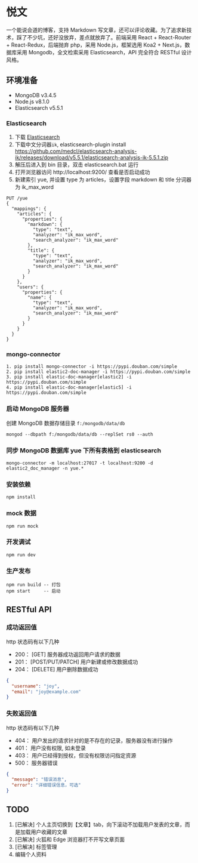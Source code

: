 # 悦文
一个能说会道的博客，支持 Markdown 写文章，还可以评论收藏。为了追求新技术，踩了不少坑，还好没放弃，差点就放弃了。前端采用 React + React-Router + React-Redux，后端抛弃 php，采用 Node.js，框架选用 Koa2 + Next.js，数据库采用 Mongodb，全文检索采用 Elasticsearch，API 完全符合 RESTful 设计风格。

## 环境准备
- MongoDB   v3.4.5
- Node.js   v8.1.0
- Elasticsearch v5.5.1

### Elasticsearch
1. 下载 [Elasticsearch](https://artifacts.elastic.co/downloads/elasticsearch/elasticsearch-5.5.1.zip)
2. 下载中文分词器`ik`, elasticsearch-plugin install https://github.com/medcl/elasticsearch-analysis-ik/releases/download/v5.5.1/elasticsearch-analysis-ik-5.5.1.zip
3. 解压后进入到 bin 目录，双击 elasticsearch.bat 运行
4. 打开浏览器访问 http://localhost:9200/ 查看是否启动成功
5. 新建索引 yue, 并设置 type 为 articles，设置字段 markdown 和 title 分词器为 ik_max_word
```
PUT /yue
{
  "mappings": {
    "articles": {
      "properties": {
        "markdown": {
          "type": "text",
          "analyzer": "ik_max_word",
          "search_analyzer": "ik_max_word"
        },
        "title": {
          "type": "text",
          "analyzer": "ik_max_word",
          "search_analyzer": "ik_max_word"
        }
      }
    },
    "users": {
      "properties": {
        "name": {
          "type": "text",
          "analyzer": "ik_max_word",
          "search_analyzer": "ik_max_word"
        }
      }
    }
  }
}
```

### mongo-connector
```
1. pip install mongo-connector -i https://pypi.douban.com/simple
2. pip install elastic2-doc-manager -i https://pypi.douban.com/simple
3. pip install elastic-doc-manager[elastic2] -i https://pypi.douban.com/simple
4. pip install elastic-doc-manager[elastic5] -i https://pypi.douban.com/simple
```

### 启动 MongoDB 服务器
创建 MongoDB 数据存储目录 `f:/mongodb/data/db`
```
mongod --dbpath f:/mongodb/data/db --replSet rs0 --auth
```

### 同步 MongoDB 数据库 yue 下所有表格到 elasticsearch
```
mongo-connector -m localhost:27017 -t localhost:9200 -d elastic2_doc_manager -n yue.*
```

### 安装依赖
```
npm install
```

### mock 数据
```
npm run mock
```

### 开发调试
```
npm run dev
```

### 生产发布
```
npm run build -- 打包
npm start     -- 启动
```

## RESTful API
### 成功返回值
http 状态码有以下几种
- 200： [GET] 服务器成功返回用户请求的数据
- 201： [POST/PUT/PATCH] 用户新建或修改数据成功
- 204： [DELETE] 用户删除数据成功

```json
{
  "username": "joy",
  "email": "joy@example.com"
}
```

### 失败返回值
http 状态码有以下几种
- 404： 用户发出的请求针对的是不存在的记录，服务器没有进行操作
- 401： 用户没有权限, 如未登录
- 403： 用户已经得到授权，但没有权限访问指定资源
- 500： 服务器错误

```json
{
  "message": "错误消息",
  "error": "详细错误信息，可选"
}
```

## TODO
1. [已解决] 个人主页切换到【文章】tab，向下滚动不加载用户发表的文章，而是加载用户收藏的文章
2. [已解决] 火狐和 Edge 浏览器打不开写文章页面
3. [已解决] 标签管理
4. 编辑个人资料
